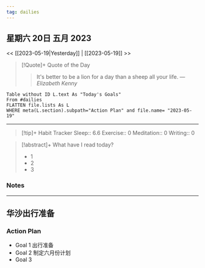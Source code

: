 ```yaml
---
tag: dailies
---
```

## 星期六 20日 五月 2023
<< [[2023-05-19|Yesterday]] | [[2023-05-19]] >>
> [!Quote]+ Quote of the Day
> > It's better to be a lion for a day than a sheep all your life.
> — <cite>Elizabeth Kenny</cite>


```dataview
Table without ID L.text As "Today's Goals"
From #dailies 
FLATTEN file.lists As L
WHERE meta(L.section).subpath="Action Plan" and file.name= "2023-05-19"
```
---


> [!tip]+ Habit Tracker
> Sleep:: 6.6
> Exercise:: 0
> Meditation:: 0
> Writing:: 0


> [!abstract]+ What have I read today?
> - 1
> - 2
> - 3

### Notes

---
华沙出行准备
---
### Action Plan
- Goal 1 出行准备
- Goal 2 制定六月份计划
- Goal 3
